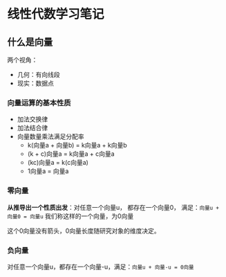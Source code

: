 <!--
 * @Author: 27
 * @LastEditors: 27
 * @Date: 2020-03-26 23:10:17
 * @LastEditTime: 2020-03-26 23:10:42
 * @FilePath: /Coding-Daily/content/Python数据相关/线性代数学习/guide.md
 * @description: type some description
 -->
# 线性代数学习笔记

## 什么是向量 
两个视角：
- 几何：有向线段
- 现实：数据点

### 向量运算的基本性质
- 加法交换律
- 加法结合律
- 向量数量乘法满足分配率
  - k(向量a + 向量b) = k向量a + k向量b
  - (k + c)向量a = k向量a + c向量a
  - (kc)向量a = k(c向量a)
  - 1向量a = 向量a
### 零向量
**从推导出一个性质出发**：对任意一个向量u， 都存在一个向量0， 满足：`向量u + 向量0 = 向量u` 我们称这样的一个向量，为0向量

这个0向量没有箭头，0向量长度随研究对象的维度决定。

### 负向量
对任意一个向量u，都存在一个向量-u，满足：`向量u + 向量-u = 0向量`

